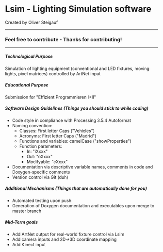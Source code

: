 # Lsim - Lighting Simulation software
Created by Oliver Steigauf

---
### Feel free to contribute - Thanks for contributing!
---

##### Technological Purpose
Simulation of lighting equipment (conventional and LED fixtures, moving lights, pixel matrices) controlled by ArtNet input

##### Educational Purpose
Submission for "Effizient Programmieren I+II"

##### Software Design Guidelines (Things you should stick to while coding)
* Code style in compliance with Processing 3.5.4 Autoformat
* Naming convention:
    * Classes: First letter Caps ("Vehicles")
    * Acronyms: First letter Caps ("Madrid")
    * Functions and variables: camelCase ("showProperties")
    * Function parameters:
        * In: "iXxxx"
        * Out: "oXxxx"
        * Modifyable: "cXxxx"
* Documentation via descriptive variable names, comments in code and Doxygen-specific comments
* Version control via Git (duh)

##### Additional Mechanisms (Things that are automatically done for you)
* Automated testing upon push
* Generation of Doxygen documentation and executables upon merge to master branch

##### Mid-Term goals
* Add ArtNet output for real-world fixture control via Lsim
* Add camera inputs and 2D->3D coordinate mapping
* Add Kinect input
